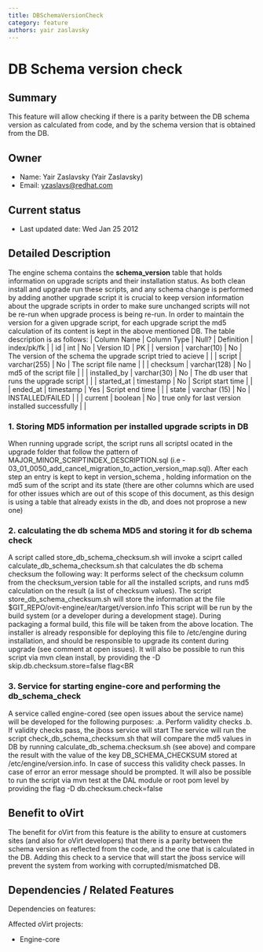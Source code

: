 ```yaml
---
title: DBSchemaVersionCheck
category: feature
authors: yair zaslavsky
---
```


# DB Schema version check

## Summary

This feature will allow checking if there is a parity between the DB schema version as calculated from code, and by the schema version that is obtained from the DB.

## Owner

*   Name: Yair Zaslavsky (Yair Zaslavsky)
*   Email: <yzaslavs@redhat.com>

## Current status

*   Last updated date: Wed Jan 25 2012

## Detailed Description

The engine schema contains the **schema_version** table that holds information on upgrade scripts and their installation status.
As both clean install and upgrade run these scripts, and any schema change is performed by adding another upgrade script it is crucial to keep
version information about the upgrade scripts in order to make sure unchanged scripts will not be re-run when upgrade process is being re-run.
In order to maintain the version for a given upgrade script, for each upgrade script the md5 calculation of its content is kept in the above mentioned DB.
 The table description is as follows:
| Column Name | Column Type | Null? | Definition | index/pk/fk |
| id | int | No | Version ID | PK |
| version | varchar(10) | No | The version of the schema the upgrade script tried to acieve | |
| script | varchar(255) | No | The script file name | |
| checksum | varchar(128) | No | md5 of the script file | |
| installed_by | varchar(30) | No | The db user that runs the upgrade script | |
| started_at | timestamp | No | Script start time | |
| ended_at | timestamp | Yes | Script end time | |
| state | varchar (15) | No | INSTALLED/FAILED | |
| current | boolean | No | true only for last version installed successfully | |

### 1. Storing MD5 information per installed upgrade scripts in DB

When running upgrade script, the script runs all scriptsl ocated in the upgrade folder that follow the pattern of MAJOR_MINOR_SCRIPTINDEX_DESCRIPTION.sql (i.e - 03_01_0050_add_cancel_migration_to_action_version_map.sql).
After each step an entry is kept to kept in version_schema , holding information on the md5 sum of the script and its state (there are other columns which are used for other issues which are out of this scope of this document, as this design is using a table that already exists in the db, and does not proprose a new one)

### 2. calculating the db schema MD5 and storing it for db schema check

A script called store_db_schema_checksum.sh will invoke a sciprt called calculate_db_schema_checksum.sh that calculates the db schema checksum the following way:
It performs select of the checksum column from the checksum_version table for all the installed scripts, and runs md5 calculation on the result (a list of checksum values).
The script store_db_schema_checksum.sh will store the information at the file $GIT_REPO/ovit-engine/ear/target/version.info
This script will be run by the build system (or a developer during a development stage).
During packaging a formal build, this file will be taken from the above location.
The installer is already responsible for deploying this file to /etc/engine during installation, and should be responsible to upgrade its content during upgrade (see comment at open issues).
It will also be possible to run this script via mvn clean install, by providing the -D skip.db.checksum.store=false flag<BR<BR>

### 3. Service for starting engine-core and performing the db_schema_check

A service called engine-cored (see open issues about the service name) will be developed for the following purposes:
.a. Perform validity checks
.b. If validity checks pass, the jboss service will start
The service will run the script check_db_schema_checksum.sh that will compare the md5 values in DB by running calculate_db_schema.checksum.sh (see above) and compare the result with the value of the key DB_SCHEMA_CHECKSUM stored at /etc/engine/version.info.
In case of success this validity check passes. In case of error an error message should be prompted.
It will also be possible to run the script via mvn test at the DAL module or root pom level by providing the flag -D db.checksum.check=false

## Benefit to oVirt

The benefit for oVirt from this feature is the ability to ensure at customers sites (and also for oVirt developers) that there is a parity between the schema version as reflected from the code, and the one that is calculated in the DB. Adding this check to a service that will start the jboss service will prevent the system from working with corrupted/mismatched DB.

## Dependencies / Related Features

Dependencies on features:

Affected oVirt projects:

*   Engine-core


